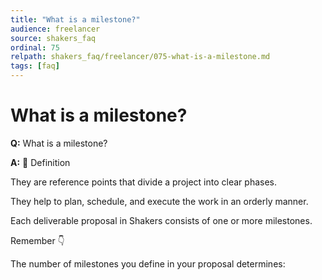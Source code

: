 ```yaml
---
title: "What is a milestone?"
audience: freelancer
source: shakers_faq
ordinal: 75
relpath: shakers_faq/freelancer/075-what-is-a-milestone.md
tags: [faq]
---
```


# What is a milestone?

**Q:** What is a milestone?

**A:** 📌 Definition

They are reference points that divide a project into clear phases.

They help to plan, schedule, and execute the work in an orderly manner.

Each deliverable proposal in Shakers consists of one or more milestones.

Remember 👇

The number of milestones you define in your proposal determines:
